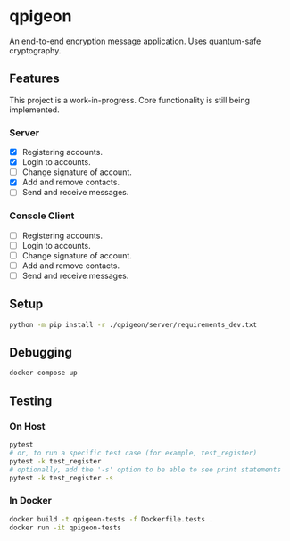 # qpigeon

An end-to-end encryption message application. Uses quantum-safe cryptography.

## Features

This project is a work-in-progress. Core functionality is still being implemented.

### Server

- [x] Registering accounts.
- [x] Login to accounts.
- [ ] Change signature of account.
- [x] Add and remove contacts.
- [ ] Send and receive messages.

### Console Client

- [ ] Registering accounts.
- [ ] Login to accounts.
- [ ] Change signature of account.
- [ ] Add and remove contacts.
- [ ] Send and receive messages.

## Setup

```sh
python -m pip install -r ./qpigeon/server/requirements_dev.txt
```

## Debugging

```sh
docker compose up
```

## Testing

### On Host
```sh
pytest
# or, to run a specific test case (for example, test_register)
pytest -k test_register
# optionally, add the '-s' option to be able to see print statements
pytest -k test_register -s
```

### In Docker
```sh
docker build -t qpigeon-tests -f Dockerfile.tests .
docker run -it qpigeon-tests
```